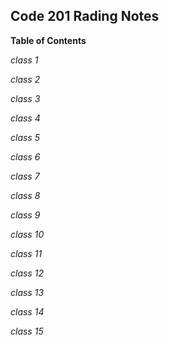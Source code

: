 ## Code 201 Rading Notes

**Table of Contents**

*class 1*

*class 2*

*class 3*

*class 4*

*class 5*

*class 6*

*class 7*

*class 8*

*class 9*

*class 10*

*class 11*

*class 12*

*class 13*

*class 14*

*class 15*
